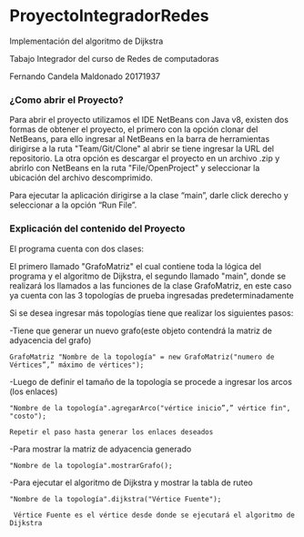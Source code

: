 # ProyectoIntegradorRedes
Implementación del algoritmo de Dijkstra

Tabajo Integrador del curso de Redes de computadoras

Fernando Candela Maldonado 20171937

### ¿Como abrir el Proyecto? 

Para abrir el proyecto utilizamos el IDE NetBeans con Java v8, existen dos formas de obtener el proyecto, el primero con la opción clonar del NetBeans, para ello ingresar al NetBeans en la barra de herramientas dirigirse a la ruta "Team/Git/Clone" al abrir se tiene ingresar la URL del repositorio. La otra opción es descargar el proyecto en un archivo .zip y abrirlo con NetBeans en la ruta "File/OpenProject" y seleccionar la ubicación del archivo descomprimido.

Para ejecutar la aplicación dirigirse a la clase “main”, darle click derecho y seleccionar a la opción “Run File”.

### Explicación del contenido del Proyecto 

El programa cuenta con dos clases:

El primero llamado "GrafoMatriz" el cual contiene toda la lógica del programa y el algoritmo de Dijkstra, el segundo llamado "main", donde se realizará los llamados a las funciones de la clase GrafoMatriz, en este caso ya cuenta con las 3 topologías de prueba ingresadas predeterminadamente
  
  Si se desea ingresar más topologías tiene que realizar los siguientes pasos:
  
  -Tiene que generar un nuevo grafo(este objeto contendrá la matriz de adyacencia del grafo) 
 
    GrafoMatriz "Nombre de la topología" = new GrafoMatriz("numero de Vértices”,” máximo de vértices");
    
  -Luego de definir el tamaño de la topología se procede a ingresar los arcos (los enlaces)
  
    "Nombre de la topología".agregarArco("vértice inicio”,” vértice fin", "costo");
    
    Repetir el paso hasta generar los enlaces deseados
    
  -Para mostrar la matriz de adyacencia generado
  
    "Nombre de la topología".mostrarGrafo();
    
  -Para ejecutar el algoritmo de Dijkstra y mostrar la tabla de ruteo
  
    "Nombre de la topología".dijkstra("Vértice Fuente");
    
     Vértice Fuente es el vértice desde donde se ejecutará el algoritmo de Dijkstra      
